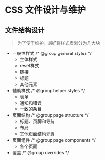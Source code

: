 # CSS 文件设计与维护

## 文件结构设计

> 为了便于维护，最好将样式表划分为几大块

* 一般性样式  /* @group general styles */
	* 主体样式
	* reset样式
	* 链接
	* 标题
	* 其他元素
* 辅助样式  /* @group helper styles */
	* 表单
	* 通知和错误
	* 一致的条目
* 页面结构  /* @group page structure */
	* 标题、页脚和导航
	* 布局
	* 其他页面结构元素
* 页面组件  /* @group page components */
	* 各个页面
* 覆盖     /* @group overrides */